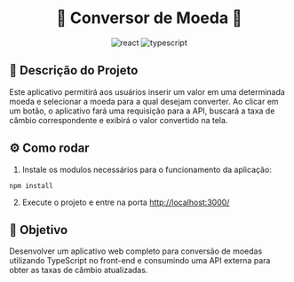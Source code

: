 <div align="center">

# 💸 Conversor de Moeda 💸

![react](https://img.shields.io/badge/React-20232A?style=for-the-badge&logo=react&logoColor=61DAFB)
![typescript](https://img.shields.io/badge/TypeScript-007ACC?style=for-the-badge&logo=typescript&logoColor=white)

</div>

## 📄 Descrição do Projeto

Este aplicativo permitirá aos usuários inserir um valor em uma determinada moeda e selecionar a moeda para a qual desejam converter. Ao clicar em um botão, o aplicativo fará uma requisição para a API, buscará a taxa de câmbio correspondente e exibirá o valor convertido na tela.

## ⚙️ Como rodar

1. Instale os modulos necessários para o funcionamento da aplicação:

``` node
npm install
```

2. Execute o projeto e entre na porta [http://localhost:3000/](http://localhost:3000/)

## 🎯 Objetivo

Desenvolver um aplicativo web completo para conversão de moedas utilizando TypeScript no front-end e consumindo uma API externa para obter as taxas de câmbio atualizadas.
